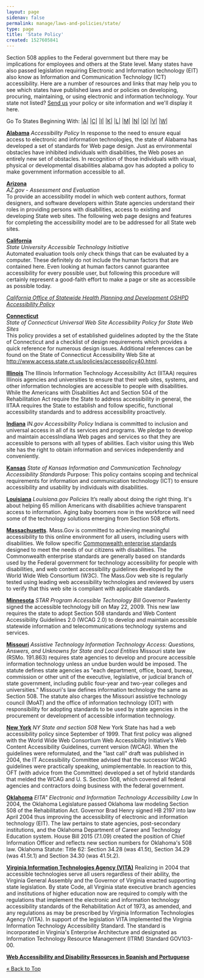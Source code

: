 ```yaml
---
layout: page
sidenav: false
permalink: manage/laws-and-policies/state/
type: page
title: 'State Policy'
created: 1527605841
---
```


Section 508 applies to the Federal government but there may be implications for employees and others at the State level. Many states have also passed legislation requiring Electronic and Information technology (EIT) also know as Information and Communication Technology (ICT) accessibility. Here are a number of resources and links that may help you to see which states have published laws and or policies on developing, procuring, maintaining, or using electronic and information technology. Your state not listed? [Send us][1] your policy or site information and we'll display it here.

<a id="top" name="top"></a> Go To States Beginning With: |[A][2]| |[C][3]| |[I][4]| |[K][5]| |[L][6]| |[M][7]| |[N][8]| |[O][9]| |[V][10]| |[W][11]|

<a id="A" name="A"></a>

[**Alabama**][12] _Accessibility Policy_ In response to the need to ensure equal access to electronic and information technologies, the state of Alabama has developed a set of standards for Web page design. Just as environmental obstacles have inhibited individuals with disabilities, the Web poses an entirely new set of obstacles. In recognition of those individuals with visual, physical or developmental disabilities alabama.gov has adopted a policy to make government information accessible to all.

[**Arizona**][13]  
_AZ.gov - Assessment and Evaluation_  
To provide an accessibility model in which web content authors, format designers, and software developers within State agencies understand their roles in providing persons with disabilities, access to existing and developing State web sites. The following web page designs and features for completing the accessibility model are to be addressed for all State web sites.

<a id="C" name="C"></a>

[**California**][14]  
_State University Accessible Technology Initiative_  
Automated evaluation tools only check things that can be evaluated by a computer. These definitely do not include the human factors that are contained here. Even looking at human factors cannot guarantee accessibility for every possible user, but following this procedure will certainly represent a good-faith effort to make a page or site as accessibile as possible today.

_[California Office of Statewide Health Planning and Development OSHPD Accessibility Policy][15]_

[**Connecticut**][16]  
_State of Connecticut Universal Web Site Accessibility Policy for State Web Sites_  
This policy provides a set of established guidelines adopted by the the State of Connecticut and a checklist of design requirements which provides a quick reference for numerous design issues. Additional references can be found on the State of Connecticut Accessibility Web Site at <http://www.access.state.ct.us/policies/accesspolicy40.html>.

<a id="I" name="I"></a>

[**Illinois**][17] The Illinois Information Technology Accessibility Act (IITAA) requires Illinois agencies and universities to ensure that their web sites, systems, and other information technologies are accessible to people with disabilities. While the Americans with Disabilities Act and Section 504 of the Rehabilitation Act require the State to address accessibility in general, the IITAA requires the State to establish and follow specific, functional accessibility standards and to address accessibility proactively.

[**Indiana**][18] _IN.gov Accessibility Policy_ Indiana is committed to inclusion and universal access in all of its services and programs. We pledge to develop and maintain accessIndiana Web pages and services so that they are accessible to persons with all types of abilities. Each visitor using this Web site has the right to obtain information and services independently and conveniently.

<a id="K" name="K"></a>

[**Kansas**][19] _State of Kansas Information and Communication Technology Accessibility Standards_ Purpose: This policy contains scoping and technical requirements for information and communication technology (ICT) to ensure accessibility and usability by individuals with disabilities.

<a id="L" name="L"></a>

[**Louisiana**][20] _Louisiana.gov Policies_ It’s really about doing the right thing. It's about helping 65 million Americans with disabilities achieve transparent access to information. Aging baby boomers now in the workforce will need some of the technology solutions emerging from Section 508 efforts.

<a id="M" name="M"></a>

<p dir="ltr">
  <a href="http://www.mass.gov/portal/massgov-web-accessibility-statement.html"><strong>Massachusetts</strong></a>. Mass.Gov is committed to achieving meaningful accessibility to this online environment for all users, including users with disabilities. We follow specific <a href="http://www.mass.gov/anf/research-and-tech/policies-legal-and-technical-guidance/tech-guidance/accessibility-guidance/web-accessibility-standards.html">Commonwealth enterprise standards</a> designed to meet the needs of our citizens with disabilities. The Commonwealth enterprise standards are generally based on standards used by the Federal government for technology accessibility for people with disabilities, and web content accessibility guidelines developed by the World Wide Web Consortium (W3C). The Mass.Gov web site is regularly tested using leading web accessibility technologies and reviewed by users to verify that this web site is compliant with applicable standards.
</p>

[**Minnesota**][21] _STAR Program Accessible Technology Bill_ Governor Pawlenty signed the accessible technology bill on May 22, 2009. This new law requires the state to adopt Section 508 standards and Web Content Accessibility Guidelines 2.0 (WCAG 2.0) to develop and maintain accessible statewide information and telecommunications technology systems and services.

[**Missouri**][22] _Assistive Technology Information Technology Access: Questions, Answers, and Unknowns for State and Local Entities_ Missouri state law (RSMo. 191.863) requires state agencies to develop and procure accessible information technology unless an undue burden would be imposed. The statute defines state agencies as "each department, office, board, bureau, commission or other unit of the executive, legislative, or judicial branch of state government, including public four-year and two-year colleges and universities." Missouri's law defines information technology the same as Section 508. The statute also charges the Missouri assistive technology council (MoAT) and the office of information technology (OIT) with responsibility for adopting standards to be used by state agencies in the procurement or development of accessible information technology.

<a id="N" name="N"></a>

[**New York**][23] _NY State and section 508_ New York State has had a web accessibility policy since September of 1999. That first policy was aligned with the World Wide Web Consortium Web Accessibility Initiative's Web Content Accessibility Guidelines, current version (WCAG). When the guidelines were reformulated, and the "last call" draft was published in 2004, the IT Accessibility Committee advised that the successor WCAG guidelines were practically speaking, unimplementable. In reaction to this, OFT (with advice from the Committee) developed a set of hybrid standards that melded the WCAG and U. S. Section 508, which covered all federal agencies and contractors doing business with the federal government.

<a id="O" name="O"></a>

[**Oklahoma**][24] _EITA" Electronic and Information Technology Accessibility Law_ In 2004, the Oklahoma Legislature passed Oklahoma law modeling Section 508 of the Rehabilitation Act. Governor Brad Henry signed HB 2197 into law April 2004 thus improving the accessibility of electronic and information technology (EIT). The law pertains to state agencies, post-secondary institutions, and the Oklahoma Department of Career and Technology Education system. House Bill 2015 (7.1.09) created the position of Chief Information Officer and reflects new section numbers for Oklahoma's 508 law. Oklahoma Statute: Title 62: Section 34.28 (was 41.5t), Section 34.29 (was 41.5t.1) and Section 34.30 (was 41.5t.2).

<a id="V" name="V"></a>

[**Virginia Information Technologies Agency (VITA)**][25] Realizing in 2004 that accessible technologies serve all users regardless of their ability, the Virginia General Assembly and the Governor of Virginia enacted supporting state legislation. By state Code, all Virginia state executive branch agencies and institutions of higher education now are required to comply with the regulations that implement the electronic and information technology accessibility standards of the Rehabilitation Act of 1973, as amended, and any regulations as may be prescribed by Virginia Information Technologies Agency (VITA). In support of the legislation VITA implemented the Virginia Information Technology Accessibility Standard. The standard is incorporated in Virginia's Enterprise Architecture and designated as Information Technology Resource Management (ITRM) Standard GOV103-00.

<a id="W" name="W"></a>

[**Web Accessibility and Disability Resources in Spanish and Portuguese**][26]

[« Back to Top][27]

 [1]: /content/contact-us
 [2]: #A "Go to States beginning with A"
 [3]: #C "Go to States beginning with C"
 [4]: #I "Go to States beginning with I"
 [5]: #K "Go to States beginning with K"
 [6]: #L "Go to States beginning with L"
 [7]: #M "Go to States beginning with M"
 [8]: #N "Go to States beginning with N"
 [9]: #O "Go to States beginning with O"
 [10]: #V "Go to States beginning with V"
 [11]: #W "Go to States beginning with W"
 [12]: http://www.al.gov/terms-of-use "Go to Alabama's site"
 [13]: https://az.gov/policy/accessibility "Go to Arizona's site"
 [14]: http://www.calstate.edu/Accessibility/webaccessibility/evaluation/index.shtml "Go to California's site"
 [15]: http://www.oshpd.ca.gov/Accessibility.html
 [16]: http://www.access.state.ct.us/policies/accesspolicy40.html "Go to Connecticut's site"
 [17]: http://www.dhs.state.il.us/page.aspx?item=32765 "Go to Illinois's site"
 [18]: http://www.in.gov/core/accessibility.html "Go to Indiana's site"
 [19]: https://ebit.ks.gov/itec/resources/policies/policy-1210 "Go to Kansas's site"
 [20]: http://www.louisiana.gov/Government/Policies/#webaccessibility "Go to Louisiana's site"
 [21]: http://www.starprogram.state.mn.us/Accessibility_Usability.htm "Go to Minnesota's site"
 [22]: http://at.mo.gov/it-access/ "Go to Missouri's site"
 [23]: http://www.nysforum.org/accessibility/resources/nyspolicy/nys_508/nys_508.html "Go to New York's site"
 [24]: http://www.ok.gov/accessibility "Go to Oklahoma's site"
 [25]: http://www.vita.virginia.gov "Go to Virginia Information Technologies Agency (VITA)'s site"
 [26]: http://www.icdri.org/hispanic/Hispanic.htm "Go to Web Accessibility and Disability Resources in Spanish and Portuguese's site"
 [27]: #top
